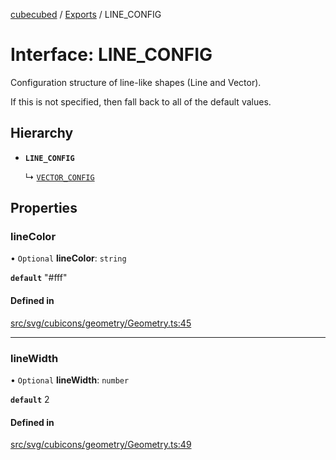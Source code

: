 [cubecubed](/reference/README.md) / [Exports](/reference/modules.md) / LINE\_CONFIG

# Interface: LINE\_CONFIG

Configuration structure of line-like shapes (Line and Vector).

If this is not specified, then fall back to all of the default values.

## Hierarchy

- **`LINE_CONFIG`**

  ↳ [`VECTOR_CONFIG`](/reference/interfaces/VECTOR_CONFIG.md)

## Properties

### lineColor

• `Optional` **lineColor**: `string`

**`default`** "#fff"

#### Defined in

[src/svg/cubicons/geometry/Geometry.ts:45](https://github.com/imaphatduc/cubecubed/blob/db7d6e8/src/svg/cubicons/geometry/Geometry.ts#L45)

___

### lineWidth

• `Optional` **lineWidth**: `number`

**`default`** 2

#### Defined in

[src/svg/cubicons/geometry/Geometry.ts:49](https://github.com/imaphatduc/cubecubed/blob/db7d6e8/src/svg/cubicons/geometry/Geometry.ts#L49)
